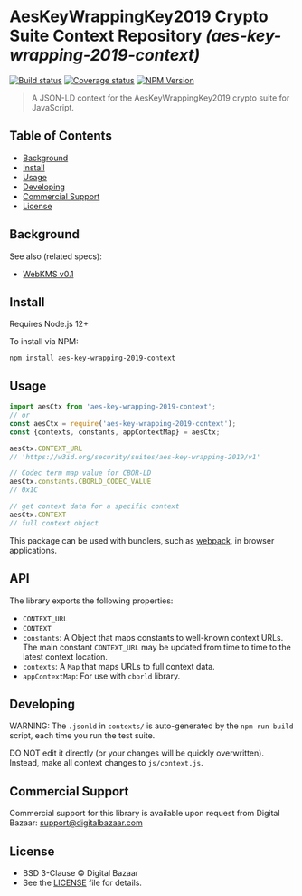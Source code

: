 # AesKeyWrappingKey2019 Crypto Suite Context Repository _(aes-key-wrapping-2019-context)_

[![Build status](https://img.shields.io/github/workflow/status/digitalbazaar/aes-key-wrapping-2019-context/Node.js%20CI)](https://github.com/digitalbazaar/aes-key-wrapping-2019-context/actions?query=workflow%3A%22Node.js+CI%22)
[![Coverage status](https://img.shields.io/codecov/c/github/digitalbazaar/aes-key-wrapping-2019-context)](https://codecov.io/gh/digitalbazaar/aes-key-wrapping-2019-context)
[![NPM Version](https://img.shields.io/npm/v/aes-key-wrapping-2019-context.svg)](https://npm.im/aes-key-wrapping-2019-context)

> A JSON-LD context for the AesKeyWrappingKey2019 crypto suite for JavaScript.

## Table of Contents

- [Background](#background)
- [Install](#install)
- [Usage](#usage)
- [Developing](#developing)
- [Commercial Support](#commercial-support)
- [License](#license)

## Background

See also (related specs):

* [WebKMS v0.1](https://w3c-ccg.github.io/webkms/)

## Install

Requires Node.js 12+

To install via NPM:

```
npm install aes-key-wrapping-2019-context
```

## Usage

```js
import aesCtx from 'aes-key-wrapping-2019-context';
// or
const aesCtx = require('aes-key-wrapping-2019-context');
const {contexts, constants, appContextMap} = aesCtx;

aesCtx.CONTEXT_URL
// 'https://w3id.org/security/suites/aes-key-wrapping-2019/v1'

// Codec term map value for CBOR-LD
aesCtx.constants.CBORLD_CODEC_VALUE
// 0x1C

// get context data for a specific context
aesCtx.CONTEXT
// full context object
```

This package can be used with bundlers, such as [webpack][], in browser
applications.

## API

The library exports the following properties:
- `CONTEXT_URL`
- `CONTEXT`
- `constants`: A Object that maps constants to well-known context URLs. The
  main constant `CONTEXT_URL` may be updated from time to time to the
  latest context location.
- `contexts`: A `Map` that maps URLs to full context data.
- `appContextMap`: For use with `cborld` library.

## Developing

WARNING: The `.jsonld` in `contexts/` is auto-generated by the `npm run build` script,
each time you run the test suite. 

DO NOT edit it directly (or your changes will be quickly overwritten).
Instead, make all context changes to `js/context.js`.

## Commercial Support

Commercial support for this library is available upon request from
Digital Bazaar: support@digitalbazaar.com

## License

- BSD 3-Clause © Digital Bazaar
- See the [LICENSE](./LICENSE) file for details.

[webpack]: https://webpack.js.org/
